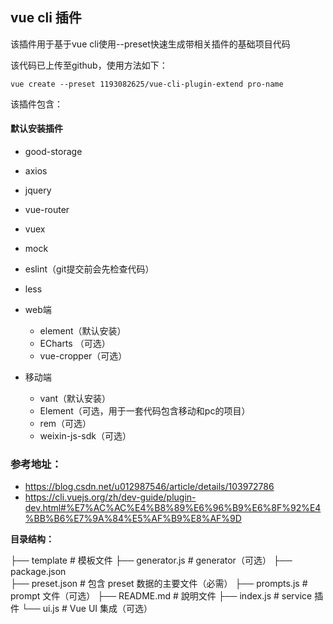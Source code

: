 <!--
 * @Author: ECHO
 * @Date: 2021-02-05 17:54:46
 * @LastEditTime: 2021-03-18 15:12:31
 * @LastEditors: 
 * @Description: 
-->
## vue cli 插件

该插件用于基于vue cli使用--preset快速生成带相关插件的基础项目代码

该代码已上传至github，使用方法如下：

```vue create --preset 1193082625/vue-cli-plugin-extend pro-name```



该插件包含：

#### 默认安装插件

  * good-storage
  * axios
  * jquery
  * vue-router
  * vuex
  * mock
  * eslint（git提交前会先检查代码）
  * less

* web端
  * element（默认安装）
  * ECharts （可选）
  * vue-cropper（可选）
* 移动端
  * vant（默认安装）
  * Element（可选，用于一套代码包含移动和pc的项目）
  * rem（可选）
  * weixin-js-sdk（可选）

 ### 参考地址：

 * https://blog.csdn.net/u012987546/article/details/103972786
 * https://cli.vuejs.org/zh/dev-guide/plugin-dev.html#%E7%AC%AC%E4%B8%89%E6%96%B9%E6%8F%92%E4%BB%B6%E7%9A%84%E5%AF%B9%E8%AF%9D

**目录结构：**

├── template      # 模板文件
├── generator.js  # generator（可选）
├── package.json  
├── preset.json   # 包含 preset 数据的主要文件（必需）
├── prompts.js    # prompt 文件（可选）
├── README.md     # 說明文件
├── index.js      # service 插件
└── ui.js         # Vue UI 集成（可选）







